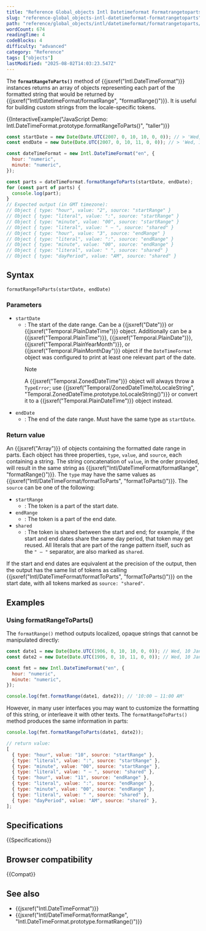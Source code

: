 ```yaml
---
title: "Reference Global_objects Intl Datetimeformat Formatrangetoparts"
slug: "reference-global_objects-intl-datetimeformat-formatrangetoparts"
path: "reference/global_objects/intl/datetimeformat/formatrangetoparts/index.md"
wordCount: 674
readingTime: 4
codeBlocks: 4
difficulty: "advanced"
category: "Reference"
tags: ["objects"]
lastModified: "2025-08-02T14:03:23.547Z"
---
```



The **`formatRangeToParts()`** method of {{jsxref("Intl.DateTimeFormat")}} instances returns an array of objects representing each part of the formatted string that would be returned by {{jsxref("Intl/DatetimeFormat/formatRange", "formatRange()")}}. It is useful for building custom strings from the locale-specific tokens.

{{InteractiveExample("JavaScript Demo: Intl.DateTimeFormat.prototype.formatRangeToParts()", "taller")}}

```js interactive-example
const startDate = new Date(Date.UTC(2007, 0, 10, 10, 0, 0)); // > 'Wed, 10 Jan 2007 10:00:00 GMT'
const endDate = new Date(Date.UTC(2007, 0, 10, 11, 0, 0)); // > 'Wed, 10 Jan 2007 11:00:00 GMT'

const dateTimeFormat = new Intl.DateTimeFormat("en", {
  hour: "numeric",
  minute: "numeric",
});

const parts = dateTimeFormat.formatRangeToParts(startDate, endDate);
for (const part of parts) {
  console.log(part);
}
// Expected output (in GMT timezone):
// Object { type: "hour", value: "2", source: "startRange" }
// Object { type: "literal", value: ":", source: "startRange" }
// Object { type: "minute", value: "00", source: "startRange" }
// Object { type: "literal", value: " – ", source: "shared" }
// Object { type: "hour", value: "3", source: "endRange" }
// Object { type: "literal", value: ":", source: "endRange" }
// Object { type: "minute", value: "00", source: "endRange" }
// Object { type: "literal", value: " ", source: "shared" }
// Object { type: "dayPeriod", value: "AM", source: "shared" }
```

## Syntax

```js-nolint
formatRangeToParts(startDate, endDate)
```

### Parameters

- `startDate`
  - : The start of the date range. Can be a {{jsxref("Date")}} or {{jsxref("Temporal.PlainDateTime")}} object. Additionally can be a {{jsxref("Temporal.PlainTime")}}, {{jsxref("Temporal.PlainDate")}}, {{jsxref("Temporal.PlainYearMonth")}}, or {{jsxref("Temporal.PlainMonthDay")}} object if the `DateTimeFormat` object was configured to print at least one relevant part of the date.
    > [!NOTE]
    > A {{jsxref("Temporal.ZonedDateTime")}} object will always throw a `TypeError`; use {{jsxref("Temporal/ZonedDateTime/toLocaleString", "Temporal.ZonedDateTime.prototype.toLocaleString()")}} or convert it to a {{jsxref("Temporal.PlainDateTime")}} object instead.
- `endDate`
  - : The end of the date range. Must have the same type as `startDate`.

### Return value

An {{jsxref("Array")}} of objects containing the formatted date range in parts. Each object has three properties, `type`, `value`, and `source`, each containing a string. The string concatenation of `value`, in the order provided, will result in the same string as {{jsxref("Intl/DateTimeFormat/formatRange", "formatRange()")}}. The `type` may have the same values as {{jsxref("Intl/DateTimeFormat/formatToParts", "formatToParts()")}}. The `source` can be one of the following:

- `startRange`
  - : The token is a part of the start date.
- `endRange`
  - : The token is a part of the end date.
- `shared`
  - : The token is shared between the start and end; for example, if the start and end dates share the same day period, that token may get reused. All literals that are part of the range pattern itself, such as the `" – "` separator, are also marked as `shared`.

If the start and end dates are equivalent at the precision of the output, then the output has the same list of tokens as calling {{jsxref("Intl/DateTimeFormat/formatToParts", "formatToParts()")}} on the start date, with all tokens marked as `source: "shared"`.

## Examples

### Using formatRangeToParts()

The `formatRange()` method outputs localized, opaque strings that cannot be manipulated directly:

```js
const date1 = new Date(Date.UTC(1906, 0, 10, 10, 0, 0)); // Wed, 10 Jan 1906 10:00:00 GMT
const date2 = new Date(Date.UTC(1906, 0, 10, 11, 0, 0)); // Wed, 10 Jan 1906 11:00:00 GMT

const fmt = new Intl.DateTimeFormat("en", {
  hour: "numeric",
  minute: "numeric",
});

console.log(fmt.formatRange(date1, date2)); // '10:00 – 11:00 AM'
```

However, in many user interfaces you may want to customize the formatting of this string, or interleave it with other texts. The `formatRangeToParts()` method produces the same information in parts:

```js
console.log(fmt.formatRangeToParts(date1, date2));

// return value:
[
  { type: "hour", value: "10", source: "startRange" },
  { type: "literal", value: ":", source: "startRange" },
  { type: "minute", value: "00", source: "startRange" },
  { type: "literal", value: " – ", source: "shared" },
  { type: "hour", value: "11", source: "endRange" },
  { type: "literal", value: ":", source: "endRange" },
  { type: "minute", value: "00", source: "endRange" },
  { type: "literal", value: " ", source: "shared" },
  { type: "dayPeriod", value: "AM", source: "shared" },
];
```

## Specifications

{{Specifications}}

## Browser compatibility

{{Compat}}

## See also

- {{jsxref("Intl.DateTimeFormat")}}
- {{jsxref("Intl/DateTimeFormat/formatRange", "Intl.DateTimeFormat.prototype.formatRange()")}}
